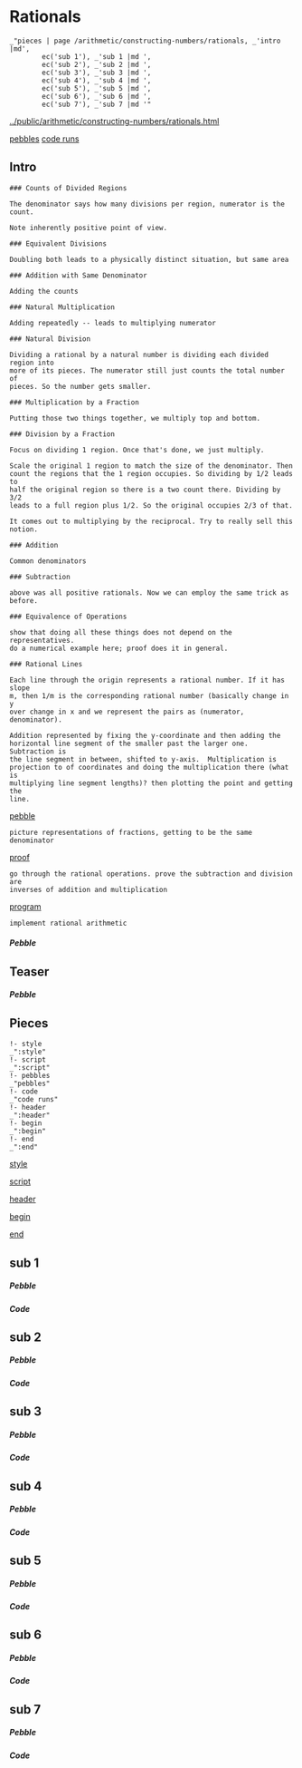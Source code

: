 # Rationals

    _"pieces | page /arithmetic/constructing-numbers/rationals, _'intro |md',
            ec('sub 1'), _'sub 1 |md ',
            ec('sub 2'), _'sub 2 |md ',
            ec('sub 3'), _'sub 3 |md ',
            ec('sub 4'), _'sub 4 |md ',
            ec('sub 5'), _'sub 5 |md ',
            ec('sub 6'), _'sub 6 |md ',
            ec('sub 7'), _'sub 7 |md '"

[../public/arithmetic/constructing-numbers/rationals.html](# "save:")

[pebbles](#pebble "h5: | .join \n")
[code runs](#code "h5: | .join \n")

## Intro

    ### Counts of Divided Regions
    
    The denominator says how many divisions per region, numerator is the
    count. 

    Note inherently positive point of view.

    ### Equivalent Divisions 

    Doubling both leads to a physically distinct situation, but same area

    ### Addition with Same Denominator

    Adding the counts

    ### Natural Multiplication 

    Adding repeatedly -- leads to multiplying numerator

    ### Natural Division

    Dividing a rational by a natural number is dividing each divided region into
    more of its pieces. The numerator still just counts the total number of
    pieces. So the number gets smaller. 

    ### Multiplication by a Fraction

    Putting those two things together, we multiply top and bottom. 

    ### Division by a Fraction

    Focus on dividing 1 region. Once that's done, we just multiply. 

    Scale the original 1 region to match the size of the denominator. Then
    count the regions that the 1 region occupies. So dividing by 1/2 leads to
    half the original region so there is a two count there. Dividing by 3/2
    leads to a full region plus 1/2. So the original occupies 2/3 of that. 

    It comes out to multiplying by the reciprocal. Try to really sell this
    notion. 

    ### Addition

    Common denominators

    ### Subtraction

    above was all positive rationals. Now we can employ the same trick as
    before. 

    ### Equivalence of Operations
    
    show that doing all these things does not depend on the representatives.
    do a numerical example here; proof does it in general. 

    ### Rational Lines
    
    Each line through the origin represents a rational number. If it has slope
    m, then 1/m is the corresponding rational number (basically change in y
    over change in x and we represent the pairs as (numerator, denominator). 

    Addition represented by fixing the y-coordinate and then adding the
    horizontal line segment of the smaller past the larger one. Subtraction is
    the line segment in between, shifted to y-axis.  Multiplication is
    projection to of coordinates and doing the multiplication there (what is
    multiplying line segment lengths)? then plotting the point and getting the
    line. 


[pebble]()

    picture representations of fractions, getting to be the same denominator

[proof]()

    go through the rational operations. prove the subtraction and division are
    inverses of addition and multiplication

[program]()

    implement rational arithmetic


##### Pebble

## Teaser

##### Pebble

## Pieces

    !- style
    _":style"
    !- script
    _":script"
    !- pebbles
    _"pebbles"
    !- code
    _"code runs"
    !- header
    _":header"
    !- begin
    _":begin"
    !- end
    _":end"



[style]() 

[script]()

[header]()

[begin]()

[end]()

## sub 1




##### Pebble


##### Code


## sub 2




##### Pebble


##### Code


## sub 3




##### Pebble


##### Code


## sub 4




##### Pebble


##### Code


## sub 5




##### Pebble


##### Code


## sub 6




##### Pebble


##### Code


## sub 7




##### Pebble


##### Code


